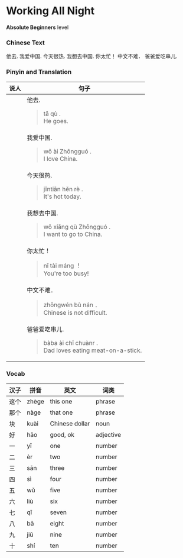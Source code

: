 # Working All Night
**Absolute Beginners** level
### Chinese Text
他去.
我爱中国.
今天很热.
我想去中国.
你太忙！
中文不难．
爸爸爱吃串儿.

### Pinyin and Translation
|说人|句子|
|----|----|
||他去.<blockquote>tā qù .<br />He goes.</blockquote>|
||我爱中国.<blockquote>wǒ ài Zhōngguó .<br />I love China.</blockquote>|
||今天很热.<blockquote>jīntiān hěn rè .<br />It's hot today.</blockquote>|
||我想去中国.<blockquote>wǒ xiǎng qù Zhōngguó .<br />I want to go to China.</blockquote>|
||你太忙！<blockquote>nǐ tài máng ！<br />You're too busy!</blockquote>|
||中文不难．<blockquote>zhōngwén bù nán ．<br />Chinese is not difficult.</blockquote>|
||爸爸爱吃串儿.<blockquote>bàba ài chī chuànr .<br />Dad loves eating meat-on-a-stick.</blockquote>|
### Vocab
|汉子|拼音|英文|词类|
|----|----|----|----|
|这个|zhège|this one|phrase|
|那个|nàge|that one|phrase|
|块|kuài|Chinese dollar|noun|
|好|hǎo|good, ok|adjective|
|一|yī|one|number|
|二|èr|two|number|
|三|sān|three|number|
|四|sì|four|number|
|五|wǔ|five|number|
|六|liù|six|number|
|七|qī|seven|number|
|八|bā|eight|number|
|九|jiǔ|nine|number|
|十|shí|ten|number|